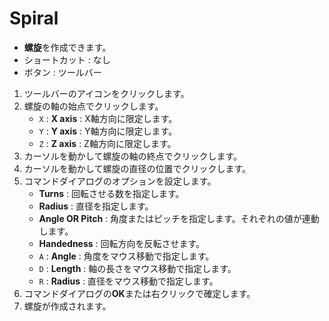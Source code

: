 # Spiral

- **螺旋**を作成できます。
- ショートカット : なし
- ボタン : ツールバー

1. ツールバーのアイコンをクリックします。
2. 螺旋の軸の始点でクリックします。
   - `X` : **X axis** : X軸方向に限定します。
   - `Y` : **Y axis** : Y軸方向に限定します。
   - `Z` : **Z axis** : Z軸方向に限定します。
3. カーソルを動かして螺旋の軸の終点でクリックします。
4. カーソルを動かして螺旋の直径の位置でクリックします。
5. コマンドダイアログのオプションを設定します。
   - **Turns** : 回転させる数を指定します。
   - **Radius** : 直径を指定します。
   - **Angle OR Pitch** : 角度またはピッチを指定します。それぞれの値が連動します。
   - **Handedness** : 回転方向を反転させます。
   - `A` : **Angle** : 角度をマウス移動で指定します。
   - `D` : **Length** : 軸の長さをマウス移動で指定します。
   - `R` : **Radius** : 直径をマウス移動で指定します。
6. コマンドダイアログの**OK**または右クリックで確定します。
7. 螺旋が作成されます。

